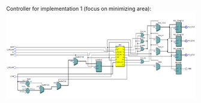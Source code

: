 
Controller for implementation 1 (focus on minimizing area):
<img src="arctan_CORDIC_controller_RTL.PNG"  height="230"/>
